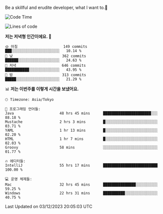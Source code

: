 Be a skillful and erudite developer, what I want to.👶

<!--START_SECTION:waka-->
![Code Time](http://img.shields.io/badge/Code%20Time-296%20hrs-blue)

![Lines of code](https://img.shields.io/badge/%EC%A0%80%EB%8A%94%20%EC%97%AC%ED%83%9C%EA%B9%8C%EC%A7%80%20-742.6%20thousand%20%EC%A4%84%EC%9D%98%20%EC%BD%94%EB%93%9C%EB%A5%BC%20%EC%9E%91%EC%84%B1%ED%96%88%EC%96%B4%EC%9A%94.-blue)

**저는 저녁형 인간이에요. 🦉** 

```text
🌞 아침                     149 commits         ███░░░░░░░░░░░░░░░░░░░░░░   10.14 % 
🌆 낮　                     362 commits         ██████░░░░░░░░░░░░░░░░░░░   24.63 % 
🌃 저녁                     646 commits         ███████████░░░░░░░░░░░░░░   43.95 % 
🌙 밤　                     313 commits         █████░░░░░░░░░░░░░░░░░░░░   21.29 % 
```


📊 **저는 이번주를 이렇게 시간을 보냈어요.** 

```text
🕑︎ Timezone: Asia/Tokyo

💬 프로그래밍 언어들: 
Java                     48 hrs 45 mins      ██████████████████████░░░   88.18 % 
Mustache                 2 hrs 3 mins        █░░░░░░░░░░░░░░░░░░░░░░░░   03.71 % 
YAML                     1 hr 13 mins        █░░░░░░░░░░░░░░░░░░░░░░░░   02.20 % 
HTML                     1 hr 7 mins         █░░░░░░░░░░░░░░░░░░░░░░░░   02.03 % 
Groovy                   58 mins             ░░░░░░░░░░░░░░░░░░░░░░░░░   01.77 % 

🔥 에디터들: 
IntelliJ                 55 hrs 17 mins      █████████████████████████   100.00 % 

💻 운영 체제들: 
Mac                      32 hrs 45 mins      ███████████████░░░░░░░░░░   59.25 % 
Windows                  22 hrs 31 mins      ██████████░░░░░░░░░░░░░░░   40.75 % 
```


 Last Updated on 03/12/2023 20:05:03 UTC
<!--END_SECTION:waka-->
